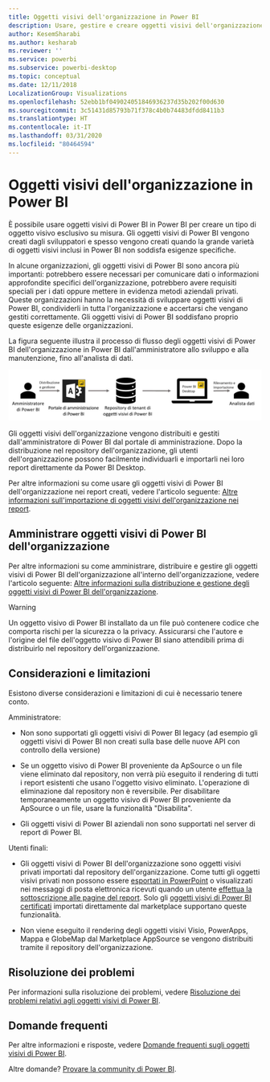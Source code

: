 ```yaml
---
title: Oggetti visivi dell'organizzazione in Power BI
description: Usare, gestire e creare oggetti visivi dell'organizzazione in Power BI
author: KesemSharabi
ms.author: kesharab
ms.reviewer: ''
ms.service: powerbi
ms.subservice: powerbi-desktop
ms.topic: conceptual
ms.date: 12/11/2018
LocalizationGroup: Visualizations
ms.openlocfilehash: 52ebb1bf049024051846936237d35b202f00d630
ms.sourcegitcommit: 3c51431d85793b71f378c4b0b74483dfdd8411b3
ms.translationtype: HT
ms.contentlocale: it-IT
ms.lasthandoff: 03/31/2020
ms.locfileid: "80464594"
---
```

# <a name="organizational-visuals-in-power-bi"></a>Oggetti visivi dell'organizzazione in Power BI

È possibile usare oggetti visivi di Power BI in Power BI per creare un tipo di oggetto visivo esclusivo su misura. Gli oggetti visivi di Power BI vengono creati dagli sviluppatori e spesso vengono creati quando la grande varietà di oggetti visivi inclusi in Power BI non soddisfa esigenze specifiche.

In alcune organizzazioni, gli oggetti visivi di Power BI sono ancora più importanti: potrebbero essere necessari per comunicare dati o informazioni approfondite specifici dell'organizzazione, potrebbero avere requisiti speciali per i dati oppure mettere in evidenza metodi aziendali privati. Queste organizzazioni hanno la necessità di sviluppare oggetti visivi di Power BI, condividerli in tutta l'organizzazione e accertarsi che vengano gestiti correttamente. Gli oggetti visivi di Power BI soddisfano proprio queste esigenze delle organizzazioni.

La figura seguente illustra il processo di flusso degli oggetti visivi di Power BI dell'organizzazione in Power BI dall'amministratore allo sviluppo e alla manutenzione, fino all'analista di dati.

![Immagine di oggetto visivo personalizzato](media/power-bi-custom-visuals-organizational/custom-visual-org-01.jpg)

Gli oggetti visivi dell'organizzazione vengono distribuiti e gestiti dall'amministratore di Power BI dal portale di amministrazione. Dopo la distribuzione nel repository dell'organizzazione, gli utenti dell'organizzazione possono facilmente individuarli e importarli nei loro report direttamente da Power BI Desktop.

Per altre informazioni su come usare gli oggetti visivi di Power BI dell'organizzazione nei report creati, vedere l'articolo seguente: [Altre informazioni sull'importazione di oggetti visivi dell'organizzazione nei report](power-bi-custom-visuals.md).

## <a name="administer-organizational-power-bi-visuals"></a>Amministrare oggetti visivi di Power BI dell'organizzazione

Per altre informazioni su come amministrare, distribuire e gestire gli oggetti visivi di Power BI dell'organizzazione all'interno dell'organizzazione, vedere l'articolo seguente: [Altre informazioni sulla distribuzione e gestione degli oggetti visivi di Power BI dell'organizzazione](https://go.microsoft.com/fwlink/?linkid=866790).

> [!WARNING]
> Un oggetto visivo di Power BI installato da un file può contenere codice che comporta rischi per la sicurezza o la privacy. Assicurarsi che l'autore e l'origine del file dell'oggetto visivo di Power BI siano attendibili prima di distribuirlo nel repository dell'organizzazione.

## <a name="considerations-and-limitations"></a>Considerazioni e limitazioni

Esistono diverse considerazioni e limitazioni di cui è necessario tenere conto.

Amministratore:

* Non sono supportati gli oggetti visivi di Power BI legacy (ad esempio gli oggetti visivi di Power BI non creati sulla base delle nuove API con controllo della versione)

* Se un oggetto visivo di Power BI proveniente da ApSource o un file viene eliminato dal repository, non verrà più eseguito il rendering di tutti i report esistenti che usano l'oggetto visivo eliminato. L'operazione di eliminazione dal repository non è reversibile. Per disabilitare temporaneamente un oggetto visivo di Power BI proveniente da ApSource o un file, usare la funzionalità "Disabilita".

* Gli oggetti visivi di Power BI aziendali non sono supportati nel server di report di Power BI.

Utenti finali:

* Gli oggetti visivi di Power BI dell'organizzazione sono oggetti visivi privati importati dal repository dell'organizzazione. Come tutti gli oggetti visivi privati non possono essere [esportati in PowerPoint](https://docs.microsoft.com/power-bi/consumer/end-user-powerpoint) o visualizzati nei messaggi di posta elettronica ricevuti quando un utente [effettua la sottoscrizione alle pagine del report](https://docs.microsoft.com/power-bi/consumer/end-user-subscribe). Solo gli [oggetti visivi di Power BI certificati](power-bi-custom-visuals-certified.md) importati direttamente dal marketplace supportano queste funzionalità.

* Non viene eseguito il rendering degli oggetti visivi Visio, PowerApps, Mappa e GlobeMap dal Marketplace AppSource se vengono distribuiti tramite il repository dell'organizzazione.

## <a name="troubleshoot"></a>Risoluzione dei problemi

Per informazioni sulla risoluzione dei problemi, vedere [Risoluzione dei problemi relativi agli oggetti visivi di Power BI](power-bi-custom-visuals-troubleshoot.md).

## <a name="faq"></a>Domande frequenti

Per altre informazioni e risposte, vedere [Domande frequenti sugli oggetti visivi di Power BI](power-bi-custom-visuals-faq.md#organizational-power-bi-visuals).

Altre domande? [Provare la community di Power BI](https://community.powerbi.com/).
